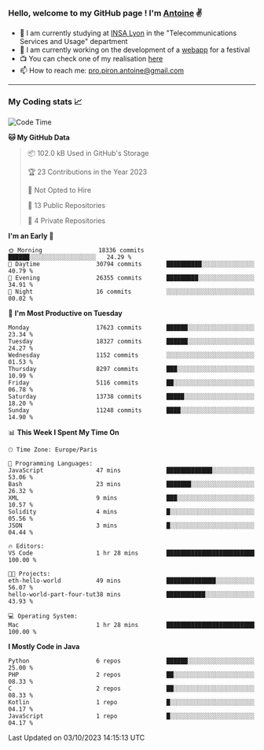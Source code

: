 ### Hello, welcome to my GitHub page ! I'm [Antoine](https://github.com/AntoinePiron) ✌️

- 🌱 I am currently studying at [INSA Lyon](https://www.insa-lyon.fr) in the "Telecommunications Services and Usage" department
- 🔭 I am currently working on the development of a [webapp](https://github.com/24HeuresINSA/Overbookd) for a festival
- 📺 You can check one of my realisation [here](https://astustc.fr)
- 📫 How to reach me: [pro.piron.antoine@gmail.com](mailto:pro.piron.antoine@gmail.com)

---

### My Coding stats 📈
<!--START_SECTION:waka-->
![Code Time](http://img.shields.io/badge/Code%20Time-189%20hrs%2027%20mins-blue)

**🐱 My GitHub Data** 

> 📦 102.0 kB Used in GitHub's Storage 
 > 
> 🏆 23 Contributions in the Year 2023
 > 
> 🚫 Not Opted to Hire
 > 
> 📜 13 Public Repositories 
 > 
> 🔑 4 Private Repositories 
 > 
**I'm an Early 🐤** 

```text
🌞 Morning                18336 commits       ██████░░░░░░░░░░░░░░░░░░░   24.29 % 
🌆 Daytime                30794 commits       ██████████░░░░░░░░░░░░░░░   40.79 % 
🌃 Evening                26355 commits       █████████░░░░░░░░░░░░░░░░   34.91 % 
🌙 Night                  16 commits          ░░░░░░░░░░░░░░░░░░░░░░░░░   00.02 % 
```
📅 **I'm Most Productive on Tuesday** 

```text
Monday                   17623 commits       ██████░░░░░░░░░░░░░░░░░░░   23.34 % 
Tuesday                  18327 commits       ██████░░░░░░░░░░░░░░░░░░░   24.27 % 
Wednesday                1152 commits        ░░░░░░░░░░░░░░░░░░░░░░░░░   01.53 % 
Thursday                 8297 commits        ███░░░░░░░░░░░░░░░░░░░░░░   10.99 % 
Friday                   5116 commits        ██░░░░░░░░░░░░░░░░░░░░░░░   06.78 % 
Saturday                 13738 commits       █████░░░░░░░░░░░░░░░░░░░░   18.20 % 
Sunday                   11248 commits       ████░░░░░░░░░░░░░░░░░░░░░   14.90 % 
```


📊 **This Week I Spent My Time On** 

```text
🕑︎ Time Zone: Europe/Paris

💬 Programming Languages: 
JavaScript               47 mins             █████████████░░░░░░░░░░░░   53.06 % 
Bash                     23 mins             ███████░░░░░░░░░░░░░░░░░░   26.32 % 
XML                      9 mins              ███░░░░░░░░░░░░░░░░░░░░░░   10.57 % 
Solidity                 4 mins              █░░░░░░░░░░░░░░░░░░░░░░░░   05.56 % 
JSON                     3 mins              █░░░░░░░░░░░░░░░░░░░░░░░░   04.44 % 

🔥 Editors: 
VS Code                  1 hr 28 mins        █████████████████████████   100.00 % 

🐱‍💻 Projects: 
eth-hello-world          49 mins             ██████████████░░░░░░░░░░░   56.07 % 
hello-world-part-four-tut38 mins             ███████████░░░░░░░░░░░░░░   43.93 % 

💻 Operating System: 
Mac                      1 hr 28 mins        █████████████████████████   100.00 % 
```

**I Mostly Code in Java** 

```text
Python                   6 repos             ██████░░░░░░░░░░░░░░░░░░░   25.00 % 
PHP                      2 repos             ██░░░░░░░░░░░░░░░░░░░░░░░   08.33 % 
C                        2 repos             ██░░░░░░░░░░░░░░░░░░░░░░░   08.33 % 
Kotlin                   1 repo              █░░░░░░░░░░░░░░░░░░░░░░░░   04.17 % 
JavaScript               1 repo              █░░░░░░░░░░░░░░░░░░░░░░░░   04.17 % 
```




 Last Updated on 03/10/2023 14:15:13 UTC
<!--END_SECTION:waka-->
